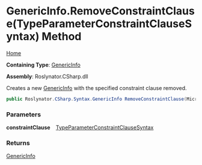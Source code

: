 # GenericInfo\.RemoveConstraintClause\(TypeParameterConstraintClauseSyntax\) Method

[Home](../../../../../README.md)

**Containing Type**: [GenericInfo](../README.md)

**Assembly**: Roslynator\.CSharp\.dll

  
Creates a new [GenericInfo](../README.md) with the specified constraint clause removed\.

```csharp
public Roslynator.CSharp.Syntax.GenericInfo RemoveConstraintClause(Microsoft.CodeAnalysis.CSharp.Syntax.TypeParameterConstraintClauseSyntax constraintClause)
```

### Parameters

**constraintClause** &ensp; [TypeParameterConstraintClauseSyntax](https://docs.microsoft.com/en-us/dotnet/api/microsoft.codeanalysis.csharp.syntax.typeparameterconstraintclausesyntax)

### Returns

[GenericInfo](../README.md)

